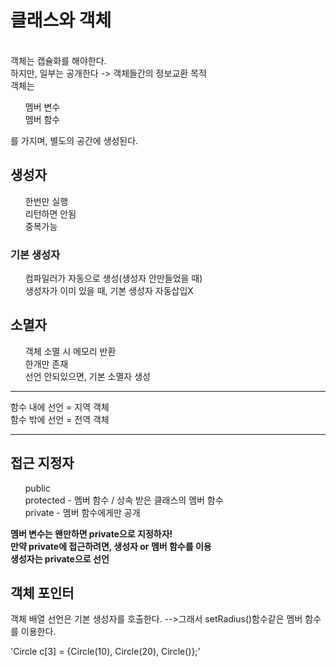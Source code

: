 <h1>클래스와 객체</h1>
<br>
객체는 캡슐화를 해야한다.
<br>
하지만, 일부는 공개한다 -> 객체들간의 정보교환 목적
<br>
객체는
<ul>
  멤버 변수<br>
  멤버 함수<br>
</ul>
를 가지며, 별도의 공간에 생성된다.<br>
<h2>생성자</h2>
<ul>한번만 실행
<br>리턴하면 안됨
<br>중복가능</ul>
<h3>기본 생성자</h3>
<ul>컴파일러가 자동으로 생성(생성자 안만들었을 때)
<br>생성자가 이미 있을 때, 기본 생성자 자동삽입X</ul>
<h2>소멸자</h2>
<ul>객체 소멸 시 메모리 반환
<br>한개만 존재
<br>선언 안되있으면, 기본 소멸자 생성</ul>
<hr>
함수 내에 선언 = 지역 객체<br>
함수 밖에 선언 = 전역 객체<br>
<hr>
<h2>접근 지정자</h2>
<ul>public
<br>protected - 멤버 함수 / 상속 받은 클래스의 멤버 함수
<br>private - 멤버 함수에게만 공개</ul>
<strong>멤버 변수는 왠만하면 private으로 지정하자!</strong><br>
<strong>만약 private에 접근하려면, 생성자 or 멤버 함수를 이용</strong><br>
<strong>생성자는 private으로 선언</strong><br>



## 객체 포인터
객체 배열 선언은 기본 생성자를 호출한다.
-->그래서 setRadius()함수같은 멤버 함수를 이용한다.



'Circle c[3] = {Circle(10), Circle(20), Circle()};'
